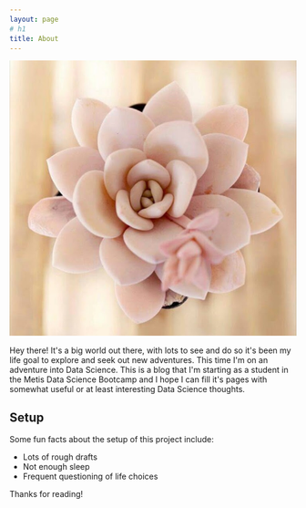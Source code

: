 ```yaml
---
layout: page
# h1 
title: About
---
```


![alt text](/pics/about.jpg)

<p class="message">
  Hey there! It's a big world out there, with lots to see and do so it's been my life goal to explore and seek out new adventures.  This time I'm on an adventure into Data Science.  This is a blog that I'm starting as a student in the Metis Data Science Bootcamp and I hope I can fill it's pages with somewhat useful or at least interesting Data Science thoughts.  
</p>


## Setup

Some fun facts about the setup of this project include:

* Lots of rough drafts 
* Not enough sleep
* Frequent questioning of life choices



Thanks for reading!
